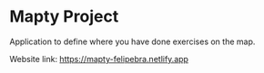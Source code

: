 # Mapty Project

Application to define where you have done exercises on the map.

Website link: https://mapty-felipebra.netlify.app
